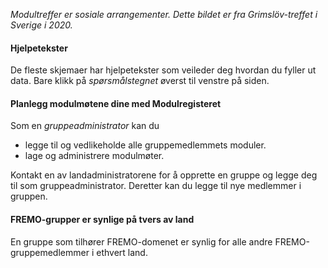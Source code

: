 ﻿*Modultreffer er sosiale arrangementer. Dette bildet er fra Grimslöv-treffet i Sverige i 2020.*

#### Hjelpetekster
De fleste skjemaer har hjelpetekster som veileder deg hvordan du fyller ut data. 
Bare klikk på *spørsmålstegnet* øverst til venstre på siden.

#### Planlegg modulmøtene dine med Modulregisteret

Som en *gruppeadministrator* kan du
- legge til og vedlikeholde alle gruppemedlemmets moduler.
- lage og administrere modulmøter.

Kontakt en av landadministratorene for å opprette en gruppe og legge deg til som gruppeadministrator.
Deretter kan du legge til nye medlemmer i gruppen.

#### FREMO-grupper er synlige på tvers av land
En gruppe som tilhører FREMO-domenet er synlig for alle andre FREMO-gruppemedlemmer i ethvert land.